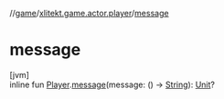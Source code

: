 //[game](../../index.md)/[xlitekt.game.actor.player](index.md)/[message](message.md)

# message

[jvm]\
inline fun [Player](-player/index.md).[message](message.md)(message: () -&gt; [String](https://kotlinlang.org/api/latest/jvm/stdlib/kotlin/-string/index.html)): [Unit](https://kotlinlang.org/api/latest/jvm/stdlib/kotlin/-unit/index.html)?
